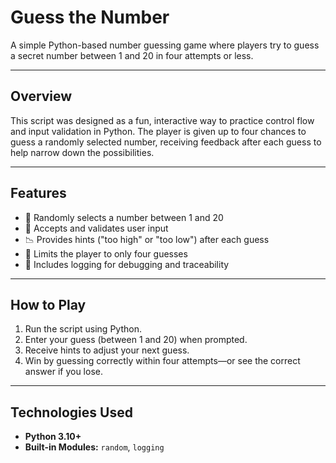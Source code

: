 # Guess the Number

A simple Python-based number guessing game where players try to guess a secret number between 1 and 20 in four attempts or less.

---

## Overview

This script was designed as a fun, interactive way to practice control flow and input validation in Python. The player is given up to four chances to guess a randomly selected number, receiving feedback after each guess to help narrow down the possibilities.

---

## Features

- 🎯 Randomly selects a number between 1 and 20
- 🔢 Accepts and validates user input
- 📉 Provides hints ("too high" or "too low") after each guess
- 🧠 Limits the player to only four guesses
- 🧪 Includes logging for debugging and traceability

---

## How to Play

1. Run the script using Python.
2. Enter your guess (between 1 and 20) when prompted.
3. Receive hints to adjust your next guess.
4. Win by guessing correctly within four attempts—or see the correct answer if you lose.

---

## Technologies Used

- **Python 3.10+**
- **Built-in Modules:** `random`, `logging`
